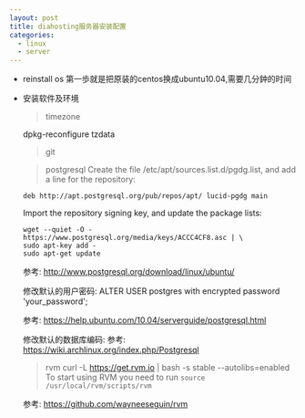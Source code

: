 ```yaml
---
layout: post
title: diahosting服务器安装配置
categories:
  - linux
  - server
---
```


* reinstall os
  第一歩就是把原装的centos换成ubuntu10.04,需要几分鈡的时间

* 安装软件及环境
  > timezone

    dpkg-reconfigure tzdata

  > git

  > postgresql
    Create the file /etc/apt/sources.list.d/pgdg.list, and add a line for the repository:

      deb http://apt.postgresql.org/pub/repos/apt/ lucid-pgdg main

    Import the repository signing key, and update the package lists:

      wget --quiet -O - https://www.postgresql.org/media/keys/ACCC4CF8.asc | \
      sudo apt-key add -
      sudo apt-get update 

    参考: http://www.postgresql.org/download/linux/ubuntu/

    修改默认的用户密码: ALTER USER postgres with encrypted password 'your_password';

    参考: https://help.ubuntu.com/10.04/serverguide/postgresql.html
    
    修改默认的数据库编码:
    参考: https://wiki.archlinux.org/index.php/Postgresql

  > rvm
    curl -L https://get.rvm.io | bash -s stable --autolibs=enabled
    To start using RVM you need to run `source /usr/local/rvm/scripts/rvm`

    参考: https://github.com/wayneeseguin/rvm
